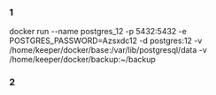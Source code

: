 ### 1 ###
docker run --name postgres_12 -p 5432:5432 -e POSTGRES_PASSWORD=Azsxdc12 -d postgres:12 -v /home/keeper/docker/base:/var/lib/postgresql/data -v /home/keeper/docker/backup:~/backup


### 2 ###

